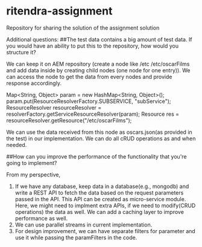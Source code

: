# ritendra-assignment
Repository for sharing the solution of the assignment solution

Additional questions:
##The test data contains a big amount of test data. If you would have an ability to put this to the repository, how would you structure it?

We can keep it on AEM repository (create a node like /etc /etc/oscarFilms and add data inside by creating child nodes (one node for one entry)). We can access the node to get the data from every nodes and provide response accordingly.

Map<String, Object> param = new HashMap<String, Object>();
param.put(ResourceResolverFactory.SUBSERVICE, "subService");
ResourceResolver resourceResolver = resolverFactory.getServiceResourceResolver(param);
Resource res = resourceResolver.getResource("/etc/oscarFilms");

We can use the data received from this node as oscars.json(as provided in the test) in our implementation. We can do all cRUD operations as and when needed.


##How can you improve the performance of the functionality that you're going to implement?

From my perspective, 
1. If we have any database, keep data in a database(e.g., mongodb) and write a REST API to fetch the data based on the request parameters passed in the API. This API can be created as micro-service module. Here, we might need to implment extra APIs, if we need to modify(CRUD operations) the data as well. We can add a caching layer to improve performance as well.
2. We can use parallel streams in current implementation.
3. For design improvement, we can have separate filters for  parameter and use it while passing the paramFilters in the code.